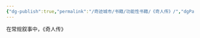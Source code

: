 ```yaml
---
{"dg-publish":true,"permalink":"/奇迹城市/书籍/功能性书籍/《奇人传》/","dgPassFrontmatter":true}
---
```


在常规叙事中，《奇人传》
